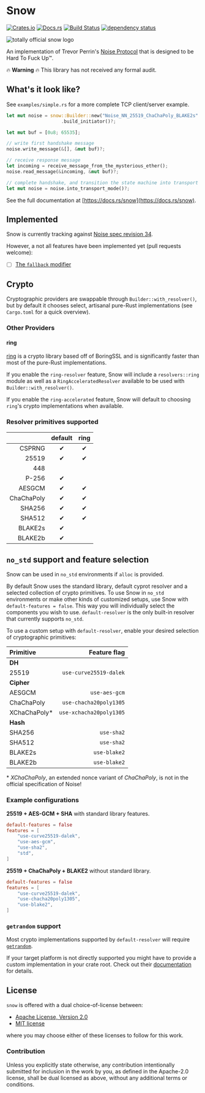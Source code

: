 # Snow

[![Crates.io](https://img.shields.io/crates/v/snow.svg)](https://crates.io/crates/snow)
[![Docs.rs](https://docs.rs/snow/badge.svg)](https://docs.rs/snow)
[![Build Status](https://github.com/mcginty/snow/workflows/Build/badge.svg)](https://github.com/mcginty/snow/actions)
[![dependency status](https://deps.rs/repo/github/mcginty/snow/status.svg)](https://deps.rs/repo/github/mcginty/snow)

![totally official snow logo](https://i.imgur.com/gFgvo49.jpg?1)

An implementation of Trevor Perrin's [Noise Protocol](https://noiseprotocol.org/) that
is designed to be Hard To Fuck Up™.

🔥 **Warning** 🔥 This library has not received any formal audit.

## What's it look like?

See `examples/simple.rs` for a more complete TCP client/server example.

```rust
let mut noise = snow::Builder::new("Noise_NN_25519_ChaChaPoly_BLAKE2s".parse()?)
                    .build_initiator()?;

let mut buf = [0u8; 65535];

// write first handshake message
noise.write_message(&[], &mut buf)?;

// receive response message
let incoming = receive_message_from_the_mysterious_ether();
noise.read_message(&incoming, &mut buf)?;

// complete handshake, and transition the state machine into transport mode
let mut noise = noise.into_transport_mode()?;
```

See the full documentation at [https://docs.rs/snow](https://docs.rs/snow).

## Implemented

Snow is currently tracking against [Noise spec revision 34](https://noiseprotocol.org/noise_rev34.html).

However, a not all features have been implemented yet (pull requests welcome):

- [ ] [The `fallback` modifier](https://noiseprotocol.org/noise_rev34.html#the-fallback-modifier)

## Crypto

Cryptographic providers are swappable through `Builder::with_resolver()`, but by default
it chooses select, artisanal pure-Rust implementations (see `Cargo.toml` for a quick
overview).

### Other Providers

#### ring

[ring](https://github.com/briansmith/ring) is a crypto library based off of BoringSSL
and is significantly faster than most of the pure-Rust implementations.

If you enable the `ring-resolver` feature, Snow will include a `resolvers::ring` module
as well as a `RingAcceleratedResolver` available to be used with
`Builder::with_resolver()`.

If you enable the `ring-accelerated` feature, Snow will default to choosing `ring`'s
crypto implementations when available.

### Resolver primitives supported

|            | default | ring |
| ---------: | :-----: | :--: |
|     CSPRNG |    ✔    |  ✔   |
|      25519 |    ✔    |  ✔   |
|        448 |         |      |
|      P-256 |    ✔    |      |
|     AESGCM |    ✔    |  ✔   |
| ChaChaPoly |    ✔    |  ✔   |
|     SHA256 |    ✔    |  ✔   |
|     SHA512 |    ✔    |  ✔   |
|    BLAKE2s |    ✔    |      |
|    BLAKE2b |    ✔    |      |

## `no_std` support and feature selection

Snow can be used in `no_std` environments if `alloc` is provided.

By default Snow uses the standard library, default cyprot resolver and a selected collection 
of crypto primitives. To use Snow in `no_std` environments or make other kinds of customized 
setups, use Snow with `default-features = false`. This way you will individually select 
the components you wish to use. `default-resolver` is the only built-in resolver that 
currently supports `no_std`.

To use a custom setup with `default-resolver`, enable your desired selection of cryptographic primitives:

| Primitive    | Feature flag           |
| :----------- | ---------------------: |
| **DH**                                |
| 25519        | `use-curve25519-dalek` |
| **Cipher**                            |
| AESGCM       | `use-aes-gcm`          |
| ChaChaPoly   | `use-chacha20poly1305` |
| XChaChaPoly* | `use-xchacha20poly1305`|
| **Hash**                              |
| SHA256       | `use-sha2`             |
| SHA512       | `use-sha2`             |
| BLAKE2s      | `use-blake2`           |
| BLAKE2b      | `use-blake2`           |

\* *XChaChaPoly*, an extended nonce variant of *ChaChaPoly*, is not in the official specification of Noise!

### Example configurations

**25519 + AES-GCM + SHA** with standard library features.
```toml
default-features = false
features = [
    "use-curve25519-dalek",
    "use-aes-gcm",
    "use-sha2",
    "std",
]
```

**25519 + ChaChaPoly + BLAKE2** without standard library.
```toml
default-features = false
features = [
    "use-curve25519-dalek",
    "use-chacha20poly1305",
    "use-blake2",
]
```

### `getrandom` support

Most crypto implementations supported by `default-resolver` will require 
[`getrandom`](getrandom).

If your target platform is not directly supported 
you might have to provide a custom implementation in your crate root. 
Check out their [documentation](getrandom-custom) for details.

[getrandom]: https://crates.io/crates/getrandom
[getrandom-custom]: https://docs.rs/getrandom/0.2.15/getrandom/macro.register_custom_getrandom.html

## License

`snow` is offered with a dual choice-of-license between:

- [Apache License, Version 2.0](https://www.apache.org/licenses/LICENSE-2.0)
- [MIT license](https://opensource.org/license/mit/)

where you may choose either of these licenses to follow for this work.

### Contribution

Unless you explicitly state otherwise, any contribution intentionally submitted
for inclusion in the work by you, as defined in the Apache-2.0 license, shall be
dual licensed as above, without any additional terms or conditions.
